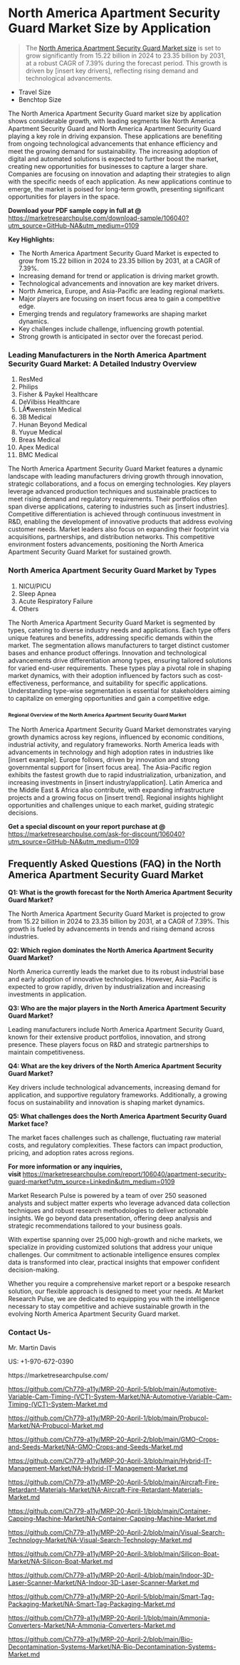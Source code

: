 <h1>North America Apartment Security Guard Market&nbsp;Size by Application</h1><blockquote><p>The <a href="https://marketresearchpulse.com/download-sample/106040?utm_source=GitHub-NA&amp;utm_medium=0109">North America Apartment Security Guard Market size</a> is set to grow significantly from 15.22 billion in 2024 to 23.35 billion by 2031, at a robust CAGR of 7.39% during the forecast period. This growth is driven by [insert key drivers], reflecting rising demand and technological advancements.</p></blockquote><ul><li>Travel Size <li> Benchtop Size</li></ul><p>The North America Apartment Security Guard market size by application shows considerable growth, with leading segments like North America Apartment Security Guard and North America Apartment Security Guard playing a key role in driving expansion. These applications are benefiting from ongoing technological advancements that enhance efficiency and meet the growing demand for sustainability. The increasing adoption of digital and automated solutions is expected to further boost the market, creating new opportunities for businesses to capture a larger share. Companies are focusing on innovation and adapting their strategies to align with the specific needs of each application. As new applications continue to emerge, the market is poised for long-term growth, presenting significant opportunities for players in the space.</p><p><strong>Download your PDF sample copy in full at @ </strong><a href="https://marketresearchpulse.com/download-sample/106040?utm_source=GitHub-NA&amp;utm_medium=0109">https://marketresearchpulse.com/download-sample/106040?utm_source=GitHub-NA&amp;utm_medium=0109</a></p><p><strong>Key Highlights: </strong></p><ul><li>The North America Apartment Security Guard Market is expected to grow from 15.22 billion in 2024 to 23.35 billion by 2031, at a CAGR of 7.39%.</li><li>Increasing demand for trend or application is driving market growth.</li><li>Technological advancements and innovation are key market drivers.</li><li>North America, Europe, and Asia-Pacific are leading regional markets.</li><li>Major players are focusing on insert focus area to gain a competitive edge.</li><li>Emerging trends and regulatory frameworks are shaping market dynamics.</li><li>Key challenges include challenge, influencing growth potential.</li><li>Strong growth is anticipated in sector over the forecast period.</li></ul><h3>Leading Manufacturers in the North America Apartment Security Guard Market: A Detailed Industry Overview</h3><ol><li>ResMed</li><li>Philips</li><li>Fisher & Paykel Healthcare</li><li>DeVilbiss Healthcare</li><li>LÃ¶wenstein Medical</li><li>3B Medical</li><li>Hunan Beyond Medical</li><li>Yuyue Medical</li><li>Breas Medical</li><li>Apex Medical</li><li>BMC Medical</li></ol><div class="flex max-w-full flex-col flex-grow"><div class="min-h-8 text-message flex w-full flex-col items-end gap-2 whitespace-normal break-words [.text-message+&amp;]:mt-5" dir="auto" data-message-author-role="assistant" data-message-id="fd8432e4-4910-450d-b182-61b7bfb0a01f" data-message-model-slug="gpt-4o"><div class="flex w-full flex-col gap-1 empty:hidden first:pt-[3px]"><div class="markdown prose w-full break-words dark:prose-invert light"><p>The North America Apartment Security Guard Market features a dynamic landscape with leading manufacturers driving growth through innovation, strategic collaborations, and a focus on emerging technologies. Key players leverage advanced production techniques and sustainable practices to meet rising demand and regulatory requirements. Their portfolios often span diverse applications, catering to industries such as [insert industries]. Competitive differentiation is achieved through continuous investment in R&amp;D, enabling the development of innovative products that address evolving customer needs. Market leaders also focus on expanding their footprint via acquisitions, partnerships, and distribution networks. This competitive environment fosters advancements, positioning the North America Apartment Security Guard Market for sustained growth.</p></div></div></div></div><h3>North America Apartment Security Guard Market by Types</h3><ol><li>NICU/PICU <li> Sleep Apnea <li> Acute Respiratory Failure <li> Others</li></ol><div class="flex max-w-full flex-col flex-grow"><div class="min-h-8 text-message flex w-full flex-col items-end gap-2 whitespace-normal break-words [.text-message+&amp;]:mt-5" dir="auto" data-message-author-role="assistant" data-message-id="084470be-0bb7-4664-bddf-5156b4f41249" data-message-model-slug="gpt-4o-mini"><div class="flex w-full flex-col gap-1 empty:hidden first:pt-[3px]"><div class="markdown prose w-full break-words dark:prose-invert light"><p>The North America Apartment Security Guard Market is segmented by types, catering to diverse industry needs and applications. Each type offers unique features and benefits, addressing specific demands within the market. The segmentation allows manufacturers to target distinct customer bases and enhance product offerings. Innovation and technological advancements drive differentiation among types, ensuring tailored solutions for varied end-user requirements. These types play a pivotal role in shaping market dynamics, with their adoption influenced by factors such as cost-effectiveness, performance, and suitability for specific applications. Understanding type-wise segmentation is essential for stakeholders aiming to capitalize on emerging opportunities and gain a competitive edge.</p></div></div></div></div><h3><span style="font-size: 11px;">Regional Overview of the North America Apartment Security Guard Market</span></h3><div class="flex max-w-full flex-col flex-grow"><div class="min-h-8 text-message flex w-full flex-col items-end gap-2 whitespace-normal break-words [.text-message+&amp;]:mt-5" dir="auto" data-message-author-role="assistant" data-message-id="e9038762-ce64-4e30-91c9-9bd413514231" data-message-model-slug="gpt-4o-mini"><div class="flex w-full flex-col gap-1 empty:hidden first:pt-[3px]"><div class="markdown prose w-full break-words dark:prose-invert light"><p>The North America Apartment Security Guard Market demonstrates varying growth dynamics across key regions, influenced by economic conditions, industrial activity, and regulatory frameworks. North America leads with advancements in technology and high adoption rates in industries like [insert example]. Europe follows, driven by innovation and strong governmental support for [insert focus area]. The Asia-Pacific region exhibits the fastest growth due to rapid industrialization, urbanization, and increasing investments in [insert industry/application]. Latin America and the Middle East &amp; Africa also contribute, with expanding infrastructure projects and a growing focus on [insert trend]. Regional insights highlight opportunities and challenges unique to each market, guiding strategic decisions.</p></div></div></div></div><p><strong>Get a special discount on your report purchase at @ </strong><a href="https://marketresearchpulse.com/ask-for-discount/106040?utm_source=GitHub-NA&amp;utm_medium=0109">https://marketresearchpulse.com/ask-for-discount/106040?utm_source=GitHub-NA&amp;utm_medium=0109</a></p><h2>Frequently Asked Questions (FAQ) in the North America Apartment Security Guard Market</h2><p><strong>Q1: What is the growth forecast for the North America Apartment Security Guard Market?</strong></p><p>The North America Apartment Security Guard Market is projected to grow from 15.22 billion in 2024 to 23.35 billion by 2031, at a CAGR of 7.39%. This growth is fueled by advancements in trends and rising demand across industries.</p><p><strong>Q2: Which region dominates the North America Apartment Security Guard Market?</strong></p><p>North America currently leads the market due to its robust industrial base and early adoption of innovative technologies. However, Asia-Pacific is expected to grow rapidly, driven by industrialization and increasing investments in application.</p><p><strong>Q3: Who are the major players in the North America Apartment Security Guard Market?</strong></p><p>Leading manufacturers include North America Apartment Security Guard, known for their extensive product portfolios, innovation, and strong presence. These players focus on R&amp;D and strategic partnerships to maintain competitiveness.</p><p><strong>Q4: What are the key drivers of the North America Apartment Security Guard Market?</strong></p><p>Key drivers include technological advancements, increasing demand for application, and supportive regulatory frameworks. Additionally, a growing focus on sustainability and innovation is shaping market dynamics.</p><p><strong>Q5: What challenges does the North America Apartment Security Guard Market face?</strong></p><p>The market faces challenges such as challenge, fluctuating raw material costs, and regulatory complexities. These factors can impact production, pricing, and adoption rates across regions.</p><p><strong>For more information or any inquiries, visit&nbsp;</strong><a href="https://marketresearchpulse.com/report/106040/apartment-security-guard-market?utm_source=Linkedin&utm_medium=0109">https://marketresearchpulse.com/report/106040/apartment-security-guard-market?utm_source=Linkedin&utm_medium=0109</a></p><p>Market Research Pulse is powered by a team of over 250 seasoned analysts and subject matter experts who leverage advanced data collection techniques and robust research methodologies to deliver actionable insights. We go beyond data presentation, offering deep analysis and strategic recommendations tailored to your business goals.</p><p>With expertise spanning over 25,000 high-growth and niche markets, we specialize in providing customized solutions that address your unique challenges. Our commitment to actionable intelligence ensures complex data is transformed into clear, practical insights that empower confident decision-making.</p><p>Whether you require a comprehensive market report or a bespoke research solution, our flexible approach is designed to meet your needs. At Market Research Pulse, we are dedicated to equipping you with the intelligence necessary to stay competitive and achieve sustainable growth in the evolving North America Apartment Security Guard market.</p><h3><strong>Contact Us-</strong></h3><p>Mr. Martin Davis</p><p>US: +1-970-672-0390</p><p>https://marketresearchpulse.com/</p><p><a href="https://github.com/Ch779-a11y/MRP-20-April-5/blob/main/Automotive-Variable-Cam-Timing-(VCT)-System-Market/NA-Automotive-Variable-Cam-Timing-(VCT)-System-Market.md">https://github.com/Ch779-a11y/MRP-20-April-5/blob/main/Automotive-Variable-Cam-Timing-(VCT)-System-Market/NA-Automotive-Variable-Cam-Timing-(VCT)-System-Market.md</a></p><p><a href="https://github.com/Ch779-a11y/MRP-20-April-1/blob/main/Probucol-Market/NA-Probucol-Market.md">https://github.com/Ch779-a11y/MRP-20-April-1/blob/main/Probucol-Market/NA-Probucol-Market.md</a></p><p><a href="https://github.com/Ch779-a11y/MRP-20-April-2/blob/main/GMO-Crops-and-Seeds-Market/NA-GMO-Crops-and-Seeds-Market.md">https://github.com/Ch779-a11y/MRP-20-April-2/blob/main/GMO-Crops-and-Seeds-Market/NA-GMO-Crops-and-Seeds-Market.md</a></p><p><a href="https://github.com/Ch779-a11y/MRP-20-April-3/blob/main/Hybrid-IT-Management-Market/NA-Hybrid-IT-Management-Market.md">https://github.com/Ch779-a11y/MRP-20-April-3/blob/main/Hybrid-IT-Management-Market/NA-Hybrid-IT-Management-Market.md</a></p><p><a href="https://github.com/Ch779-a11y/MRP-20-April-5/blob/main/Aircraft-Fire-Retardant-Materials-Market/NA-Aircraft-Fire-Retardant-Materials-Market.md">https://github.com/Ch779-a11y/MRP-20-April-5/blob/main/Aircraft-Fire-Retardant-Materials-Market/NA-Aircraft-Fire-Retardant-Materials-Market.md</a></p><p><a href="https://github.com/Ch779-a11y/MRP-20-April-1/blob/main/Container-Capping-Machine-Market/NA-Container-Capping-Machine-Market.md">https://github.com/Ch779-a11y/MRP-20-April-1/blob/main/Container-Capping-Machine-Market/NA-Container-Capping-Machine-Market.md</a></p><p><a href="https://github.com/Ch779-a11y/MRP-20-April-2/blob/main/Visual-Search-Technology-Market/NA-Visual-Search-Technology-Market.md">https://github.com/Ch779-a11y/MRP-20-April-2/blob/main/Visual-Search-Technology-Market/NA-Visual-Search-Technology-Market.md</a></p><p><a href="https://github.com/Ch779-a11y/MRP-20-April-3/blob/main/Silicon-Boat-Market/NA-Silicon-Boat-Market.md">https://github.com/Ch779-a11y/MRP-20-April-3/blob/main/Silicon-Boat-Market/NA-Silicon-Boat-Market.md</a></p><p><a href="https://github.com/Ch779-a11y/MRP-20-April-4/blob/main/Indoor-3D-Laser-Scanner-Market/NA-Indoor-3D-Laser-Scanner-Market.md">https://github.com/Ch779-a11y/MRP-20-April-4/blob/main/Indoor-3D-Laser-Scanner-Market/NA-Indoor-3D-Laser-Scanner-Market.md</a></p><p><a href="https://github.com/Ch779-a11y/MRP-20-April-5/blob/main/Smart-Tag-Packaging-Market/NA-Smart-Tag-Packaging-Market.md">https://github.com/Ch779-a11y/MRP-20-April-5/blob/main/Smart-Tag-Packaging-Market/NA-Smart-Tag-Packaging-Market.md</a></p><p><a href="https://github.com/Ch779-a11y/MRP-20-April-1/blob/main/Ammonia-Converters-Market/NA-Ammonia-Converters-Market.md">https://github.com/Ch779-a11y/MRP-20-April-1/blob/main/Ammonia-Converters-Market/NA-Ammonia-Converters-Market.md</a></p><p><a href="https://github.com/Ch779-a11y/MRP-20-April-2/blob/main/Bio-Decontamination-Systems-Market/NA-Bio-Decontamination-Systems-Market.md">https://github.com/Ch779-a11y/MRP-20-April-2/blob/main/Bio-Decontamination-Systems-Market/NA-Bio-Decontamination-Systems-Market.md</a></p>

